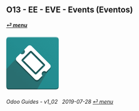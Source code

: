 ## O13 - EE - EVE - Events (Eventos)
#### [_&#x23CE; menu_](/en-uk/o13/ee/en-uk-o13-ee-guides_menu.md)  
### ![eve](/doc/img/event.png)
	
###### Odoo Guides - v1_02 &nbsp; 2019-07-28  [_&#x23CE; menu_](/en-uk/o13/ee/en-uk-o13-ee-guides_menu.md)  


